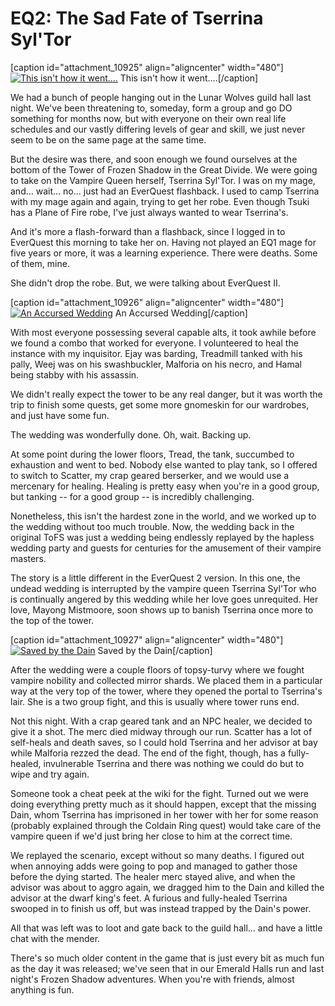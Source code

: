 # EQ2: The Sad Fate of Tserrina Syl'Tor

[caption id="attachment\_10925" align="aligncenter" width="480"][![This isn't how it went....](http://westkarana.com/wp-content/uploads/2013/05/eqgame-2013-05-25-09-30-02-82-480x343.jpg)](http://westkarana.com/wp-content/uploads/2013/05/eqgame-2013-05-25-09-30-02-82.jpg) This isn't how it went....[/caption]

We had a bunch of people hanging out in the Lunar Wolves guild hall last night. We've been threatening to, someday, form a group and go DO something for months now, but with everyone on their own real life schedules and our vastly differing levels of gear and skill, we just never seem to be on the same page at the same time.

But the desire was there, and soon enough we found ourselves at the bottom of the Tower of Frozen Shadow in the Great Divide. We were going to take on the Vampire Queen herself, Tserrina Syl'Tor. I was on my mage, and... wait... no... just had an EverQuest flashback. I used to camp Tserrina with my mage again and again, trying to get her robe. Even though Tsuki has a Plane of Fire robe, I've just always wanted to wear Tserrina's.

And it's more a flash-forward than a flashback, since I logged in to EverQuest this morning to take her on. Having not played an EQ1 mage for five years or more, it was a learning experience. There were deaths. Some of them, mine. 

She didn't drop the robe. But, we were talking about EverQuest II.

[caption id="attachment\_10926" align="aligncenter" width="480"][![An Accursed Wedding](http://westkarana.com/wp-content/uploads/2013/05/EverQuest2-2013-05-25-01-35-06-14-480x343.jpg)](http://westkarana.com/wp-content/uploads/2013/05/EverQuest2-2013-05-25-01-35-06-14.jpg) An Accursed Wedding[/caption]

With most everyone possessing several capable alts, it took awhile before we found a combo that worked for everyone. I volunteered to heal the instance with my inquisitor. Ejay was barding, Treadmill tanked with his pally, Weej was on his swashbuckler, Malforia on his necro, and Hamal being stabby with his assassin. 

We didn't really expect the tower to be any real danger, but it was worth the trip to finish some quests, get some more gnomeskin for our wardrobes, and just have some fun.

The wedding was wonderfully done. Oh, wait. Backing up.

At some point during the lower floors, Tread, the tank, succumbed to exhaustion and went to bed. Nobody else wanted to play tank, so I offered to switch to Scatter, my crap geared berserker, and we would use a mercenary for healing. Healing is pretty easy when you're in a good group, but tanking -- for a good group -- is incredibly challenging.

Nonetheless, this isn't the hardest zone in the world, and we worked up to the wedding without too much trouble. Now, the wedding back in the original ToFS was just a wedding being endlessly replayed by the hapless wedding party and guests for centuries for the amusement of their vampire masters.

The story is a little different in the EverQuest 2 version. In this one, the undead wedding is interrupted by the vampire queen Tserrina Syl'Tor who is continually angered by this wedding while her love goes unrequited. Her love, Mayong Mistmoore, soon shows up to banish Tserrina once more to the top of the tower.

[caption id="attachment\_10927" align="aligncenter" width="480"][![Saved by the Dain](http://westkarana.com/wp-content/uploads/2013/05/EverQuest2-2013-05-25-02-18-08-46-480x343.jpg)](http://westkarana.com/wp-content/uploads/2013/05/EverQuest2-2013-05-25-02-18-08-46.jpg) Saved by the Dain[/caption]

After the wedding were a couple floors of topsy-turvy where we fought vampire nobility and collected mirror shards. We placed them in a particular way at the very top of the tower, where they opened the portal to Tserrina's lair. She is a two group fight, and this is usually where tower runs end.

Not this night. With a crap geared tank and an NPC healer, we decided to give it a shot. The merc died midway through our run. Scatter has a lot of self-heals and death saves, so I could hold Tserrina and her advisor at bay while Malforia rezzed the dead. The end of the fight, though, has a fully-healed, invulnerable Tserrina and there was nothing we could do but to wipe and try again.

Someone took a cheat peek at the wiki for the fight. Turned out we were doing everything pretty much as it should happen, except that the missing Dain, whom Tserrina has imprisoned in her tower with her for some reason (probably explained through the Coldain Ring quest) would take care of the vampire queen if we'd just bring her close to him at the correct time.

We replayed the scenario, except without so many deaths. I figured out when annoying adds were going to pop and managed to gather those before the dying started. The healer merc stayed alive, and when the advisor was about to aggro again, we dragged him to the Dain and killed the advisor at the dwarf king's feet. A furious and fully-healed Tserrina swooped in to finish us off, but was instead trapped by the Dain's power.

All that was left was to loot and gate back to the guild hall... and have a little chat with the mender.

There's so much older content in the game that is just every bit as much fun as the day it was released; we've seen that in our Emerald Halls run and last night's Frozen Shadow adventures. When you're with friends, almost anything is fun.


